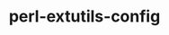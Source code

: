 ---
title: "perl-extutils-config"
layout: cache
categories: [package, develop-2024-08-04]
meta: {"versions": ["0.009"], "compilers": ["oneapi@=2024.2.0"], "oss": ["ubuntu22.04"], "platforms": ["linux"], "targets": ["x86_64_v3"], "stacks": ["e4s-oneapi", "root"], "num_specs": 1, "num_specs_by_stack": {"e4s-oneapi": 1, "root": 1}}
spec_details: [{"hash": "yba3tt6xtngv4ljnnfcj4op5gcgh455y", "compiler": "oneapi@=2024.2.0", "versions": ["0.009"], "os": "ubuntu22.04", "platform": "linux", "target": "x86_64_v3", "variants": ["build_system=perl"], "stacks": ["e4s-oneapi", "root"], "size": "-", "tarball": "https://binaries.spack.io/releases/develop-2024-08-04/build_cache/linux-ubuntu22.04-x86_64_v3/oneapi-2024.2.0/perl-extutils-config-0.009/linux-ubuntu22.04-x86_64_v3-oneapi-2024.2.0-perl-extutils-config-0.009-yba3tt6xtngv4ljnnfcj4op5gcgh455y.spack"}]
---
